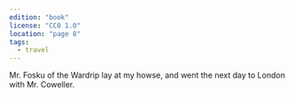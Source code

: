 ```yaml
---
edition: "book"
license: "CC0 1.0"
location: "page 8"
tags:
  - travel
---
```

Mr. Fosku of the Wardrip lay at my howse, and went
the next day to London with Mr. Coweller.
